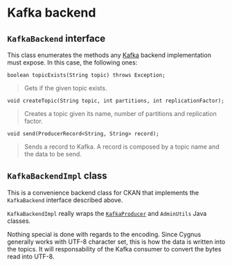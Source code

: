 # Kafka backend
## `KafkaBackend` interface
This class enumerates the methods any [Kafka](http://kafka.apache.org/) backend implementation must expose. In this case, the following ones:

    boolean topicExists(String topic) throws Exception;

> Gets if the given topic exists.

    void createTopic(String topic, int partitions, int replicationFactor);

> Creates a topic given its name, number of partitions and replication factor.

    void send(ProducerRecord<String, String> record);

> Sends a record to Kafka. A record is composed by a topic name and the data to be send.

## `KafkaBackendImpl` class
This is a convenience backend class for CKAN that implements the `KafkaBackend` interface described above.

`KafkaBackendImpl` really wraps the [`KafkaProducer`](http://kafka.apache.org/082/javadoc/org/apache/kafka/clients/producer/KafkaProducer.html) and `AdminUtils` Java classes.

Nothing special is done with regards to the encoding. Since Cygnus generally works with UTF-8 character set, this is how the data is written into the topics. It will responsability of the Kafka consumer to convert the bytes read into UTF-8.
